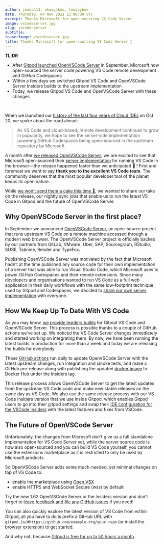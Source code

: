 ```yaml
---
author: jeanp413, akosyakov, loujaybee
date: Thursday, 04 Nov 2021 15:00:00 UTC
excerpt: Thanks Microsoft for open-sourcing VS Code Server
image: vscodeserver.jpg
slug: vscode-server
subtitle:
teaserImage: vscodeserver.jpg
title: Thanks Microsoft for open-sourcing VS Code Server 👐
---
```


<script context="module">
  export const prerender = true;
</script>

**TL;DR**

- After [Gitpod launched OpenVSCode Server](/blog/openvscode-server-launch) in September, Microsoft now open-sourced the server code powering VS Code remote development and GitHub Codespaces
- Within a few days we switched Gitpod VS Code and OpenVSCode Server Insiders builds to the upstream implementation
- Today, we release Gitpod VS Code and OpenVSCode Server with these changes

<br>

When we launched our [history of the last four years of Cloud IDEs](/blog/cloud-ide-history) on Oct 20, we spoke about the road ahead:

> As VS Code and cloud-based, remote development continues to grow in popularity, we hope to see the server-side implementation powering GitHub Codespaces being open-sourced in the upstream repository by Microsoft.

A month after [we released OpenVSCode Server](/blog/openvscode-server-launch), we are excited to see that Microsoft open-sourced their [server implementation](https://github.com/microsoft/vscode/commit/822f995357f725216cdee6e05f1f1552ccbbd882) for running VS Code in the browser—the release happened faster than we anticipated 🚀 ! First and foremost we want to say **thank you to the excellent VS Code team**. The community deserves that the most popular developer tool of the planet keeps its open nature.

While [we won’t send them a cake this time 🎂](/blog/cake), we wanted to share our take on the release, our nightly sync jobs that enable us to run the latest VS Code in Gitpod and the future of OpenVSCode Server.

## Why OpenVSCode Server in the first place?

In September we announced [OpenVSCode Server](https://github.com/gitpod-io/openvscode-server), an open-source project that runs upstream VS Code on a remote machine accessed through a modern web browser. The OpenVSCode Server project is officially backed by our partners from GitLab, VMware, Uber, SAP, Sourcegraph, RStudio, SUSE, Tabnine, Render and TypeFox.

Publishing OpenVSCode Server was motivated by the fact that Microsoft hadn’t at the time published any source code for their own implementation of a server that was able to run Visual Studio Code, which Microsoft uses to power GitHub Codespaces and their remote extensions. Since many developers and organisations wanted to run VS Code as a full web application in their daily workflows with the same low-footprint technique used by Gitpod and Codespaces, we decided to [share our own server implementation](/blog/openvscode-server-launch) with everyone.

## How We Keep Up To Date With VS Code

As you may know, [we provide Insiders builds](https://github.com/gitpod-io/openvscode-releases) for Gitpod VS Code and OpenVSCode Server. This process is possible thanks to a couple of GitHub actions we’ve set up. We noticed the VS Code Server changes immediately and started working on integrating them. By now, we have been running the latest builds in production for more than a week and today we are releasing the builds for everybody.

These [GitHub actions](https://github.com/gitpod-io/openvscode-releases) run daily to update OpenVSCode Server with the latest upstream changes, run integration and smoke tests, and make a GitHub pre-release along with publishing the updated [docker image](https://hub.docker.com/r/gitpod/openvscode-server) to Docker Hub under the Insiders tag.

This release process allows OpenVSCode Server to get the latest updates from the upstream VS Code code and make new stable releases on the same day as VS Code. We also use the same release process with our VS Code Insiders version that we use inside Gitpod, which enables Gitpod users to go into their gitpod settings and swap their [IDE configuration for the VSCode Insiders](https://gitpod.io/preferences) with the latest features and fixes from VSCode.

## The Future of OpenVSCode Server

Unfortunately, the changes from Microsoft don't give us a full standalone implementation for VS Code Server yet, while the server source code is now also open-sourced and you can build VS Code yourself, you cannot use the extensions marketplace as it is restricted to only be used by Microsoft products.

So OpenVSCode Server adds some much-needed, yet minimal changes on top of VS Code to:

- enable the marketplace using [Open VSX](/blog/open-vsx)
- enable HTTPS and WebSocket Secure (wss) by default

Try the new 1.62 OpenVSCode Server or the Insiders version and don’t forget to [leave feedback and file any GitHub issues](https://github.com/gitpod-io/openvscode-server) if you need!

You can also quickly explore the latest version of VS Code from within Gitpod, all you have to do is prefix a GitHub URL with `gitpod.io/#https://github.com/example-org/your-repo` (or install the [browser extension](/docs/configure/users/browser-extension#browser-extension)) to get started.

And why not, because [Gitpod is free for up to 50 hours a month](/pricing).
